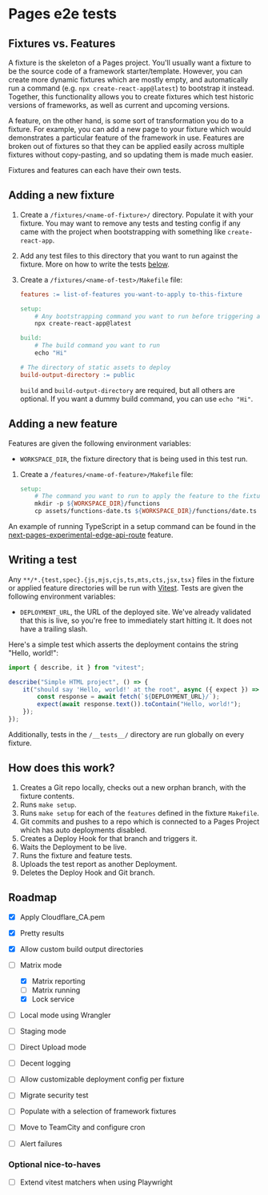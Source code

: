 # Pages e2e tests

## Fixtures vs. Features

A fixture is the skeleton of a Pages project. You'll usually want a fixture to be the source code of a framework starter/template. However, you can create more dynamic fixtures which are mostly empty, and automatically run a command (e.g. `npx create-react-app@latest`) to bootstrap it instead. Together, this functionality allows you to create fixtures which test historic versions of frameworks, as well as current and upcoming versions.

A feature, on the other hand, is some sort of transformation you do to a fixture. For example, you can add a new page to your fixture which would demonstrates a particular feature of the framework in use. Features are broken out of fixtures so that they can be applied easily across multiple fixtures without copy-pasting, and so updating them is made much easier.

Fixtures and features can each have their own tests.

## Adding a new fixture

1.  Create a `/fixtures/<name-of-fixture>/` directory. Populate it with your fixture. You may want to remove any tests and testing config if any came with the project when bootstrapping with something like `create-react-app`.

1.  Add any test files to this directory that you want to run against the fixture. More on how to write the tests [below](#writing-a-test).

1.  Create a `/fixtures/<name-of-test>/Makefile` file:

    ```makefile
    features := list-of-features you-want-to-apply to-this-fixture

    setup:
    	# Any bootstrapping command you want to run before triggering a build on the fixture
    	npx create-react-app@latest

    build:
    	# The build command you want to run
    	echo "Hi"

    # The directory of static assets to deploy
    build-output-directory := public
    ```

    `build` and `build-output-directory` are required, but all others are optional. If you want a dummy build command, you can use `echo "Hi"`.

## Adding a new feature

Features are given the following environment variables:

- `WORKSPACE_DIR`, the fixture directory that is being used in this test run.

1.  Create a `/features/<name-of-feature>/Makefile` file:

    ```makefile
    setup:
    	# The command you want to run to apply the feature to the fixture
    	mkdir -p ${WORKSPACE_DIR}/functions
    	cp assets/functions-date.ts ${WORKSPACE_DIR}/functions/date.ts
    ```

An example of running TypeScript in a setup command can be found in the [next-pages-experimental-edge-api-route](./features/next-pages-experimental-edge-api-route/) feature.

## Writing a test

Any `**/*.{test,spec}.{js,mjs,cjs,ts,mts,cts,jsx,tsx}` files in the fixture or applied feature directories will be run with [Vitest](https://vitest.dev/). Tests are given the following environment variables:

- `DEPLOYMENT_URL`, the URL of the deployed site. We've already validated that this is live, so you're free to immediately start hitting it. It does not have a trailing slash.

Here's a simple test which asserts the deployment contains the string "Hello, world!":

```typescript
import { describe, it } from "vitest";

describe("Simple HTML project", () => {
	it("should say 'Hello, world!' at the root", async ({ expect }) => {
		const response = await fetch(`${DEPLOYMENT_URL}/`);
		expect(await response.text()).toContain("Hello, world!");
	});
});
```

Additionally, tests in the `/__tests__/` directory are run globally on every fixture.

## How does this work?

1. Creates a Git repo locally, checks out a new orphan branch, with the fixture contents.
1. Runs `make setup`.
1. Runs `make setup` for each of the `features` defined in the fixture `Makefile`.
1. Git commits and pushes to a repo which is connected to a Pages Project which has auto deployments disabled.
1. Creates a Deploy Hook for that branch and triggers it.
1. Waits the Deployment to be live.
1. Runs the fixture and feature tests.
1. Uploads the test report as another Deployment.
1. Deletes the Deploy Hook and Git branch.

## Roadmap

- [x] Apply Cloudflare_CA.pem
- [x] Pretty results
- [x] Allow custom build output directories
- [ ] Matrix mode

  - [x] Matrix reporting
  - [ ] Matrix running
  - [x] Lock service

- [ ] Local mode using Wrangler
- [ ] Staging mode
- [ ] Direct Upload mode
- [ ] Decent logging
- [ ] Allow customizable deployment config per fixture
- [ ] Migrate security test
- [ ] Populate with a selection of framework fixtures
- [ ] Move to TeamCity and configure cron
- [ ] Alert failures

### Optional nice-to-haves

- [ ] Extend vitest matchers when using Playwright
